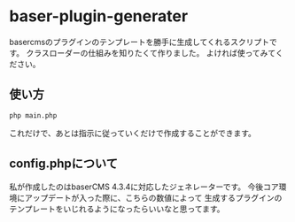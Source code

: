 # baser-plugin-generater

basercmsのプラグインのテンプレートを勝手に生成してくれるスクリプトです。
クラスローダーの仕組みを知りたくて作りました。
よければ使ってみてください。

## 使い方

```
php main.php
```
これだけで、あとは指示に従っていくだけで作成することができます。

## config.phpについて

私が作成したのはbaserCMS 4.3.4に対応したジェネレーターです。
今後コア環境にアップデートが入った際に、こちらの数値によって
生成するプラグインのテンプレートをいじれるようになったらいいなと思ってます。

